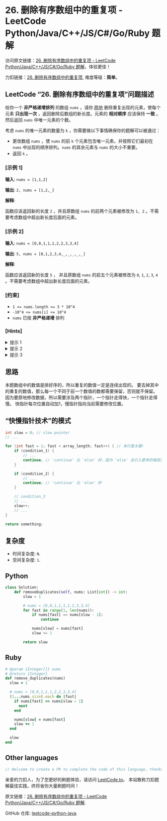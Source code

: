 # 26. 删除有序数组中的重复项 - LeetCode Python/Java/C++/JS/C#/Go/Ruby 题解

访问原文链接：[26. 删除有序数组中的重复项 - LeetCode Python/Java/C++/JS/C#/Go/Ruby 题解](https://leetcode.to/zh/leetcode/26-remove-duplicates-from-sorted-array)，体验更佳！

力扣链接：[26. 删除有序数组中的重复项](https://leetcode.cn/problems/remove-duplicates-from-sorted-array), 难度等级：**简单**。

## LeetCode “26. 删除有序数组中的重复项”问题描述

给你一个 **非严格递增排列** 的数组 `nums` ，请你 [原地](https://en.wikipedia.org/wiki/In-place_algorithm) 删除重复出现的元素，使每个元素 **只出现一次** ，返回删除后数组的新长度。元素的 **相对顺序** 应该保持 **一致** 。然后返回 `nums` 中唯一元素的个数。

考虑 `nums` 的唯一元素的数量为 `k` ，你需要做以下事情确保你的题解可以被通过：

- 更改数组 `nums` ，使 `nums` 的前 `k` 个元素包含唯一元素，并按照它们最初在 `nums` 中出现的顺序排列。`nums` 的其余元素与 `nums` 的大小不重要。
- 返回 `k` 。

### [示例 1]

**输入**: `nums = [1,1,2]`

**输出**: `2, nums = [1,2,_]`

**解释**: 

<p>函数应该返回新的长度 <code>2</code> ，并且原数组 <code>nums</code> 的前两个元素被修改为 <code>1, 2</code> 。不需要考虑数组中超出新长度后面的元素。</p>


### [示例 2]

**输入**: `nums = [0,0,1,1,1,2,2,3,3,4]`

**输出**: `5, nums = [0,1,2,3,4,_,_,_,_,_]`

**解释**: 

<p>函数应该返回新的长度 <code>5</code> ， 并且原数组 <code>nums</code> 的前五个元素被修改为 <code>0</code>, <code>1</code>, <code>2</code>, <code>3</code>, <code>4</code> 。不需要考虑数组中超出新长度后面的元素。</p>


### [约束]

- `1 <= nums.length <= 3 * 10^4`
- `-10^4 <= nums[i] <= 10^4`
- `nums` 已按 **非严格递增** 排列

### [Hints]

<details>
  <summary>提示 1</summary>
  In this problem, the key point to focus on is the input array being sorted. As far as duplicate elements are concerned, what is their positioning in the array when the given array is sorted? Look at the image below for the answer. If we know the position of one of the elements, do we also know the positioning of all the duplicate elements?

  
</details>

<details>
  <summary>提示 2</summary>
  We need to modify the array in-place and the size of the final array would potentially be smaller than the size of the input array. So, we ought to use a two-pointer approach here. One, that would keep track of the current element in the original array and another one for just the unique elements.

  
</details>

<details>
  <summary>提示 3</summary>
  Essentially, once an element is encountered, you simply need to **bypass** its duplicates and move on to the next unique element.


  
</details>

## 思路

本题数组中的数值是排好序的，所以重复的数值一定是连续出现的。
要去掉其中的重复的数值，那么每一个不同于前一个数值的数都需要保留，否则就不保留。
因为要原地修改数据，所以需要涉及两个指针，一个指针走得快，一个指针走得慢。
快指针每次位置自动加1，慢指针指向当前需要修改位置。

## “快慢指针技术”的模式

```java
int slow = 0; // slow pointer
// ...

for (int fast = 1; fast < array_length; fast++) { // 本行是关键!
    if (condition_1) {
        // ...
        continue; // 'continue' 比 'else' 好，因为 'else' 会引入更多的缩进空格！
    }

    if (condition_2) {
        // ...
        continue; // 'continue' 比 'else' 好
    }

    // condition_3
    // ...
    slow++;
    // ...
}

return something;
```

## 复杂度

- 时间复杂度: `N`.
- 空间复杂度: `1`.

## Python

```python
class Solution:
    def removeDuplicates(self, nums: List[int]) -> int:
        slow = 1

        # nums = [0,0,1,1,1,2,2,3,3,4]
        for fast in range(1, len(nums)):
            if nums[fast] == nums[slow - 1]:
                continue

            nums[slow] = nums[fast]
            slow += 1

        return slow

```

## Ruby

```ruby
# @param {Integer[]} nums
# @return {Integer}
def remove_duplicates(nums)
  slow = 1

  # nums = [0,0,1,1,1,2,2,3,3,4]
  (1...nums.size).each do |fast|
    if nums[fast] == nums[slow - 1]
      next
    end

    nums[slow] = nums[fast]
    slow += 1
  end

  slow
end
```

## Other languages

```java
// Welcome to create a PR to complete the code of this language, thanks!
```

亲爱的力扣人，为了您更好的刷题体验，请访问 [LeetCode.to](https://leetcode.to/zh)。
本站敢称力扣题解最佳实践，终将省你大量刷题时间！

原文链接：[26. 删除有序数组中的重复项 - LeetCode Python/Java/C++/JS/C#/Go/Ruby 题解](https://leetcode.to/zh/leetcode/26-remove-duplicates-from-sorted-array).

GitHub 仓库: [leetcode-python-java](https://github.com/leetcode-python-java/leetcode-python-java).

